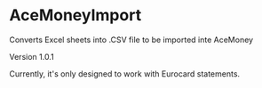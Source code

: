 # AceMoneyImport
Converts Excel sheets into .CSV file to be imported inte AceMoney

Version 1.0.1

Currently, it's only designed to work with Eurocard statements.
